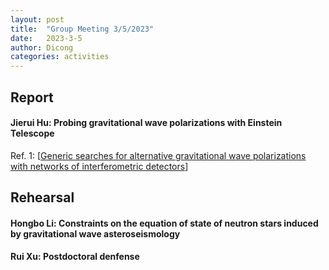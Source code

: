 ```yaml
---
layout: post
title:  "Group Meeting 3/5/2023"
date:   2023-3-5
author: Dicong
categories: activities
---
```


## Report

#### Jierui Hu: Probing gravitational wave polarizations with Einstein Telescope

Ref. 1: [[Generic searches for alternative gravitational wave polarizations with networks of interferometric detectors](https://arxiv.org/abs/2003.07375)]



## Rehearsal

####  Hongbo Li: Constraints on the equation of state of neutron stars induced by gravitational wave asteroseismology
 
####  Rui Xu: Postdoctoral denfense

